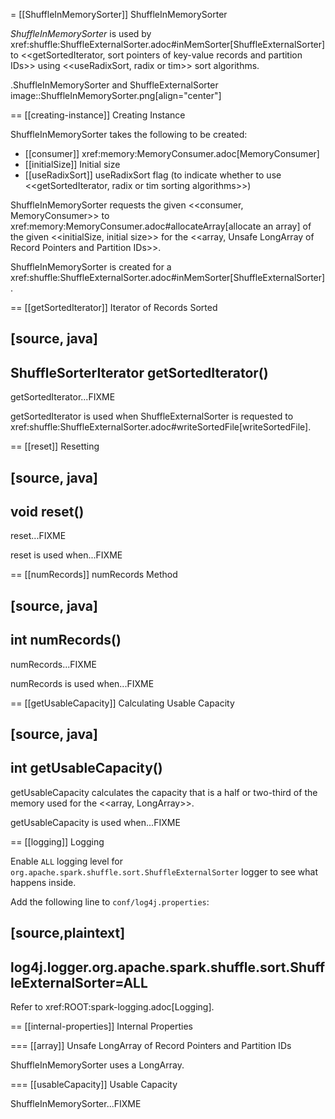 = [[ShuffleInMemorySorter]] ShuffleInMemorySorter

*ShuffleInMemorySorter* is used by xref:shuffle:ShuffleExternalSorter.adoc#inMemSorter[ShuffleExternalSorter] to <<getSortedIterator, sort pointers of key-value records and partition IDs>> using <<useRadixSort, radix or tim>> sort algorithms.

.ShuffleInMemorySorter and ShuffleExternalSorter
image::ShuffleInMemorySorter.png[align="center"]

== [[creating-instance]] Creating Instance

ShuffleInMemorySorter takes the following to be created:

* [[consumer]] xref:memory:MemoryConsumer.adoc[MemoryConsumer]
* [[initialSize]] Initial size
* [[useRadixSort]] useRadixSort flag (to indicate whether to use <<getSortedIterator, radix or tim sorting algorithms>>)

ShuffleInMemorySorter requests the given <<consumer, MemoryConsumer>> to xref:memory:MemoryConsumer.adoc#allocateArray[allocate an array] of the given <<initialSize, initial size>> for the <<array, Unsafe LongArray of Record Pointers and Partition IDs>>.

ShuffleInMemorySorter is created for a xref:shuffle:ShuffleExternalSorter.adoc#inMemSorter[ShuffleExternalSorter].

== [[getSortedIterator]] Iterator of Records Sorted

[source, java]
----
ShuffleSorterIterator getSortedIterator()
----

getSortedIterator...FIXME

getSortedIterator is used when ShuffleExternalSorter is requested to xref:shuffle:ShuffleExternalSorter.adoc#writeSortedFile[writeSortedFile].

== [[reset]] Resetting

[source, java]
----
void reset()
----

reset...FIXME

reset is used when...FIXME

== [[numRecords]] numRecords Method

[source, java]
----
int numRecords()
----

numRecords...FIXME

numRecords is used when...FIXME

== [[getUsableCapacity]] Calculating Usable Capacity

[source, java]
----
int getUsableCapacity()
----

getUsableCapacity calculates the capacity that is a half or two-third of the memory used for the <<array, LongArray>>.

getUsableCapacity is used when...FIXME

== [[logging]] Logging

Enable `ALL` logging level for `org.apache.spark.shuffle.sort.ShuffleExternalSorter` logger to see what happens inside.

Add the following line to `conf/log4j.properties`:

[source,plaintext]
----
log4j.logger.org.apache.spark.shuffle.sort.ShuffleExternalSorter=ALL
----

Refer to xref:ROOT:spark-logging.adoc[Logging].

== [[internal-properties]] Internal Properties

=== [[array]] Unsafe LongArray of Record Pointers and Partition IDs

ShuffleInMemorySorter uses a LongArray.

=== [[usableCapacity]] Usable Capacity

ShuffleInMemorySorter...FIXME
